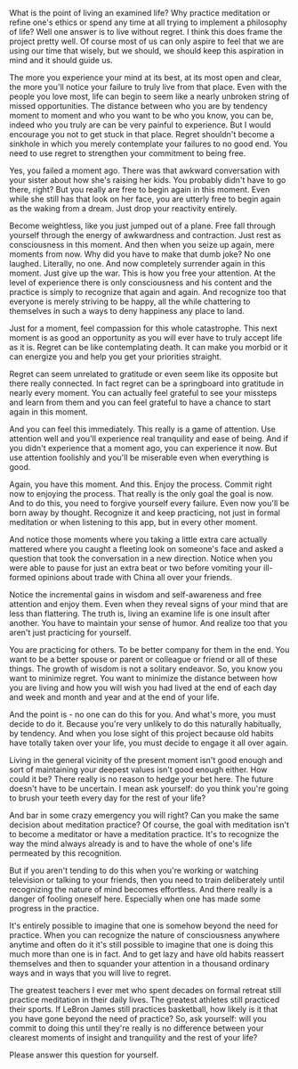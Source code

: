 

What is the point of living an examined life? Why practice meditation or refine one's ethics or spend any time at all trying to implement a philosophy of life? Well one answer is to live without regret. I think this does frame the project pretty well. Of course most of us can only aspire to feel that we are using our time that wisely, but we should, we should keep this aspiration in mind and it should guide us.

The more you experience your mind at its best, at its most open and clear, the more you'll notice your failure to truly live from that place. Even with the people you love most, life can begin to seem like a nearly unbroken string of missed opportunities. The distance between who you are by tendency moment to moment and who you want to be who you know, you can be, indeed who you truly are can be very painful to experience. But I would encourage you not to get stuck in that place. Regret shouldn't become a sinkhole in which you merely contemplate your failures to no good end. You need to use regret to strengthen your commitment to being free.

Yes, you failed a moment ago. There was that awkward conversation with your sister about how she's raising her kids. You probably didn't have to go there, right? But you really are free to begin again in this moment. Even while she still has that look on her face, you are utterly free to begin again as the waking from a dream. Just drop your reactivity entirely.

Become weightless, like you just jumped out of a plane. Free fall through yourself through the energy of awkwardness and contraction. Just rest as consciousness in this moment. And then when you seize up again, mere moments from now. Why did you have to make that dumb joke? No one laughed. Literally, no one. And now completely surrender again in this moment. Just give up the war. This is how you free your attention. At the level of experience there is only consciousness and his content and the practice is simply to recognize that again and again. And recognize too that everyone is merely striving to be happy, all the while chattering to themselves in such a ways to deny happiness any place to land.

Just for a moment, feel compassion for this whole catastrophe. This next moment is as good an opportunity as you will ever have to truly accept life as it is. Regret can be like contemplating death. It can make you morbid or it can energize you and help you get your priorities straight.

Regret can seem unrelated to gratitude or even seem like its opposite but there really connected. In fact regret can be a springboard into gratitude in nearly every moment. You can actually feel grateful to see your missteps and learn from them and you can feel grateful to have a chance to start again in this moment.

And you can feel this immediately. This really is a game of attention. Use attention well and you'll experience real tranquility and ease of being. And if you didn't experience that a moment ago, you can experience it now. But use attention foolishly and you'll be miserable even when everything is good.

Again, you have this moment. And this. Enjoy the process. Commit right now to enjoying the process. That really is the only goal the goal is now. And to do this, you need to forgive yourself every failure. Even now you'll be born away by thought. Recognize it and keep practicing, not just in formal meditation or when listening to this app, but in every other moment.

And notice those moments where you taking a little extra care actually mattered where you caught a fleeting look on someone's face and asked a question that took the conversation in a new direction. Notice when you were able to pause for just an extra beat or two before vomiting your ill-formed opinions about trade with China all over your friends.

Notice the incremental gains in wisdom and self-awareness and free attention and enjoy them. Even when they reveal signs of your mind that are less than flattering. The truth is, living an examine life is one insult after another. You have to maintain your sense of humor. And realize too that you aren't just practicing for yourself.

You are practicing for others. To be better company for them in the end. You want to be a better spouse or parent or colleague or friend or all of these things. The growth of wisdom is not a solitary endeavor. So, you know you want to minimize regret. You want to minimize the distance between how you are living and how you will wish you had lived at the end of each day and week and month and year and at the end of your life.

And the point is - no one can do this for you. And what's more, you must decide to do it. Because you're very unlikely to do this naturally habitually, by tendency. And when you lose sight of this project because old habits have totally taken over your life, you must decide to engage it all over again.

Living in the general vicinity of the present moment isn't good enough and sort of maintaining your deepest values isn't good enough either. How could it be? There really is no reason to hedge your bet here. The future doesn't have to be uncertain. I mean ask yourself: do you think you're going to brush your teeth every day for the rest of your life?

And bar in some crazy emergency you will right? Can you make the same decision about meditation practice? Of course, the goal with meditation isn't to become a meditator or have a meditation practice. It's to recognize the way the mind always already is and to have the whole of one's life permeated by this recognition.

But if you aren't tending to do this when you're working or watching television or talking to your friends, then you need to train deliberately until recognizing the nature of mind becomes effortless. And there really is a danger of fooling oneself here. Especially when one has made some progress in the practice.

It's entirely possible to imagine that one is somehow beyond the need for practice. When you can recognize the nature of consciousness anywhere anytime and often do it it's still possible to imagine that one is doing this much more than one is in fact. And to get lazy and have old habits reassert themselves and then to squander your attention in a thousand ordinary ways and in ways that you will live to regret.

The greatest teachers I ever met who spent decades on formal retreat still practice meditation in their daily lives. The greatest athletes still practiced their sports. If LeBron James still practices basketball, how likely is it that you have gone beyond the need of practice? So, ask yourself: will you commit to doing this until they're really is no difference between your clearest moments of insight and tranquility and the rest of your life?

Please answer this question for yourself. 
